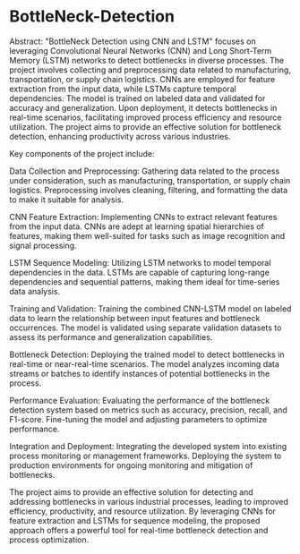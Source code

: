 # BottleNeck-Detection
Abstract:
"BottleNeck Detection using CNN and LSTM" focuses on leveraging Convolutional Neural Networks (CNN) and Long Short-Term Memory (LSTM) networks to detect bottlenecks in diverse processes. The project involves collecting and preprocessing data related to manufacturing, transportation, or supply chain logistics. CNNs are employed for feature extraction from the input data, while LSTMs capture temporal dependencies. The model is trained on labeled data and validated for accuracy and generalization. Upon deployment, it detects bottlenecks in real-time scenarios, facilitating improved process efficiency and resource utilization. The project aims to provide an effective solution for bottleneck detection, enhancing productivity across various industries.


Key components of the project include:

Data Collection and Preprocessing: Gathering data related to the process under consideration, such as manufacturing, transportation, or supply chain logistics. Preprocessing involves cleaning, filtering, and formatting the data to make it suitable for analysis.

CNN Feature Extraction: Implementing CNNs to extract relevant features from the input data. CNNs are adept at learning spatial hierarchies of features, making them well-suited for tasks such as image recognition and signal processing.

LSTM Sequence Modeling: Utilizing LSTM networks to model temporal dependencies in the data. LSTMs are capable of capturing long-range dependencies and sequential patterns, making them ideal for time-series data analysis.

Training and Validation: Training the combined CNN-LSTM model on labeled data to learn the relationship between input features and bottleneck occurrences. The model is validated using separate validation datasets to assess its performance and generalization capabilities.

Bottleneck Detection: Deploying the trained model to detect bottlenecks in real-time or near-real-time scenarios. The model analyzes incoming data streams or batches to identify instances of potential bottlenecks in the process.

Performance Evaluation: Evaluating the performance of the bottleneck detection system based on metrics such as accuracy, precision, recall, and F1-score. Fine-tuning the model and adjusting parameters to optimize performance.

Integration and Deployment: Integrating the developed system into existing process monitoring or management frameworks. Deploying the system to production environments for ongoing monitoring and mitigation of bottlenecks.

The project aims to provide an effective solution for detecting and addressing bottlenecks in various industrial processes, leading to improved efficiency, productivity, and resource utilization. By leveraging CNNs for feature extraction and LSTMs for sequence modeling, the proposed approach offers a powerful tool for real-time bottleneck detection and process optimization.
